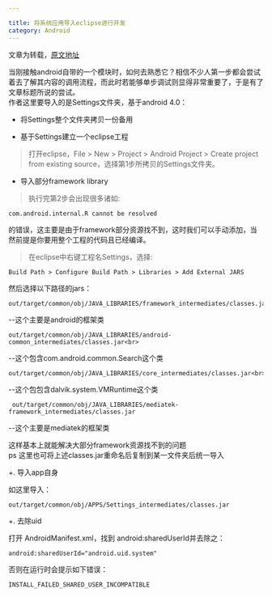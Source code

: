 ```yaml
---

title: 将系统应用导入eclipse进行开发
category: Android
---
```


文章为转载，[原文地址](http://www.hovercool.com/en/%E5%B0%86packages/apps/%E4%B8%8B%E7%9A%84app%E5%AF%BC%E5%85%A5eclipse#a_1.E3.80.81.E5.B0.86Settings.E6.95.B4.E4.B8.AA.E6.96.87.E4.BB.B6.E5.A4.B9.E6.8B.B7.E8.B4.9D.E4.B8.80.E4.BB.BD.E5.A4.87.E7.94.A8)

当刚接触android自带的一个模块时，如何去熟悉它？相信不少人第一步都会尝试着去了解其内容的调用流程，而此时若能够单步调试则显得非常重要了，于是有了文章标题所说的尝试。<br>
作者这里要导入的是Settings文件夹，基于android 4.0：

+ 将Settings整个文件夹拷贝一份备用

+ 基于Settings建立一个eclipse工程

> 打开eclipse，File > New > Project > Android Project > Create project from existing source，选择第1步所拷贝的Settings文件夹。

+ 导入部分framework library

> 执行完第2步会出现很多诸如:

	com.android.internal.R cannot be resolved

的错误，这主要是由于framework部分资源找不到，这时我们可以手动添加，当然前提是你要用整个工程的代码且已经编译。

> 在eclipse中右键工程名Settings，选择:

	Build Path > Configure Build Path > Libraries > Add External JARS

然后选择以下路径的jars：

	out/target/common/obj/JAVA_LIBRARIES/framework_intermediates/classes.jar<br>

--这个主要是android的框架类

	out/target/common/obj/JAVA_LIBRARIES/android-common_intermediates/classes.jar<br>

--这个包含com.android.common.Search这个类

	out/target/common/obj/JAVA_LIBRARIES/core_intermediates/classes.jar<br>

--这个包包含dalvik.system.VMRuntime这个类

	 out/target/common/obj/JAVA_LIBRARIES/mediatek-framework_intermediates/classes.jar

--这个主要是mediatek的框架类

这样基本上就能解决大部分framework资源找不到的问题<br>
ps 这里也可将上述classes.jar重命名后复制到某一文件夹后统一导入

+. 导入app自身

如这里导入：

	out/target/common/obj/APPS/Settings_intermediates/classes.jar

+. 去除uid

打开 AndroidManifest.xml，找到 android:sharedUserId并去除之：

	android:sharedUserId="android.uid.system"

否则在运行时会提示如下错误：

	INSTALL_FAILED_SHARED_USER_INCOMPATIBLE
